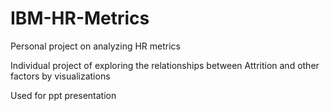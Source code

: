 # IBM-HR-Metrics
Personal project on analyzing HR metrics


Individual project of exploring the relationships between Attrition and other factors by visualizations

Used for ppt presentation
